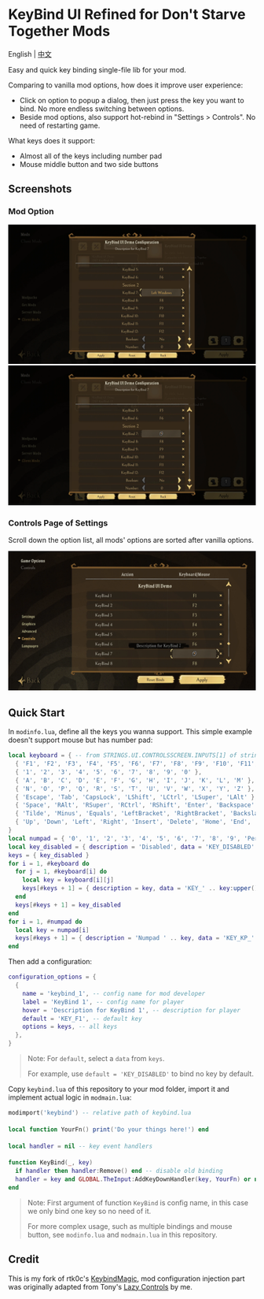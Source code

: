 # KeyBind UI Refined for Don't Starve Together Mods

English | [中文](./README.zh.md)

Easy and quick key binding single-file lib for your mod.

Comparing to vanilla mod options, how does it improve user experience:

- Click on option to popup a dialog, then just press the key you want to bind. No more endless switching between options.
- Beside mod options, also support hot-rebind in "Settings > Controls". No need of restarting game.

What keys does it support:

- Almost all of the keys including number pad
- Mouse middle button and two side buttons

## Screenshots

### Mod Option

![](.steam-workshop/screenshot/Screenshot_20250317_012943.webp)
![](.steam-workshop/screenshot/Screenshot_20250317_012949.webp)

### Controls Page of Settings

Scroll down the option list, all mods' options are sorted after vanilla options.

![](.steam-workshop/screenshot/Screenshot_20250317_013008.webp)

## Quick Start

In `modinfo.lua`, define all the keys you wanna support. This simple example doesn't support mouse but has number pad:

```lua
local keyboard = { -- from STRINGS.UI.CONTROLSSCREEN.INPUTS[1] of strings.lua, need to match constants.lua too.
  { 'F1', 'F2', 'F3', 'F4', 'F5', 'F6', 'F7', 'F8', 'F9', 'F10', 'F11', 'F12', 'Print', 'ScrolLock', 'Pause' },
  { '1', '2', '3', '4', '5', '6', '7', '8', '9', '0' },
  { 'A', 'B', 'C', 'D', 'E', 'F', 'G', 'H', 'I', 'J', 'K', 'L', 'M' },
  { 'N', 'O', 'P', 'Q', 'R', 'S', 'T', 'U', 'V', 'W', 'X', 'Y', 'Z' },
  { 'Escape', 'Tab', 'CapsLock', 'LShift', 'LCtrl', 'LSuper', 'LAlt' },
  { 'Space', 'RAlt', 'RSuper', 'RCtrl', 'RShift', 'Enter', 'Backspace' },
  { 'Tilde', 'Minus', 'Equals', 'LeftBracket', 'RightBracket', 'Backslash', 'Semicolon', 'Period', 'Slash' }, -- punctuation
  { 'Up', 'Down', 'Left', 'Right', 'Insert', 'Delete', 'Home', 'End', 'PageUp', 'PageDown' }, -- navigation
}
local numpad = { '0', '1', '2', '3', '4', '5', '6', '7', '8', '9', 'Period', 'Divide', 'Multiply', 'Minus', 'Plus' }
local key_disabled = { description = 'Disabled', data = 'KEY_DISABLED' }
keys = { key_disabled }
for i = 1, #keyboard do
  for j = 1, #keyboard[i] do
    local key = keyboard[i][j]
    keys[#keys + 1] = { description = key, data = 'KEY_' .. key:upper() }
  end
  keys[#keys + 1] = key_disabled
end
for i = 1, #numpad do
  local key = numpad[i]
  keys[#keys + 1] = { description = 'Numpad ' .. key, data = 'KEY_KP_' .. key:upper() }
end
```

Then add a configuration:

```lua
configuration_options = {
  {
    name = 'keybind_1', -- config name for mod developer
    label = 'KeyBind 1', -- config name for player
    hover = 'Description for KeyBind 1', -- description for player
    default = 'KEY_F1', -- default key
    options = keys, -- all keys
  },
}
```

> Note: For `default`, select a `data` from `keys`.
>
> For example, use `default = 'KEY_DISABLED'` to bind no key by default.

Copy `keybind.lua` of this repository to your mod folder, import it and implement actual logic in `modmain.lua`:

```lua
modimport('keybind') -- relative path of keybind.lua

local function YourFn() print('Do your things here!') end

local handler = nil -- key event handlers

function KeyBind(_, key)
  if handler then handler:Remove() end -- disable old binding
  handler = key and GLOBAL.TheInput:AddKeyDownHandler(key, YourFn) or nil -- new binding or delete
end
```

> Note: First argument of function `KeyBind` is config name, in this case we only bind one key so no need of it.
>
> For more complex usage, such as multiple bindings and mouse button, see `modinfo.lua` and `modmain.lua` in this repository.

## Credit

This is my fork of rtk0c's [KeybindMagic](https://github.com/rtk0c/dont-starve-mods/tree/master/KeybindMagic),
mod configuration injection part was originally adapted from Tony's [Lazy Controls](https://steamcommunity.com/sharedfiles/filedetails/?id=2111412487) by me.
